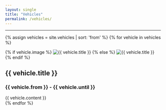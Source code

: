 ```yaml
---
layout: single
title: "Vehicles"
permalink: /vehicles/
---
```


---
{% assign vehicles = site.vehicles | sort: 'from' %}
{% for vehicle in vehicles %}
  <div class="feature__wrapper">
    <div class="feature__item{% cycle '--left', '--right' %}">
      <div class="archive__item">
        <div class="archive__item-teaser">
          {% if vehicle.image %}
            <img src="{{ vehicle.image | relative_url }}" alt="{{ vehicle.title }}">
          {% else %}
            <img src="https://placehold.co/256?text=256x256+{{ vehicle.title | url_encode }}" alt="{{ vehicle.title }}">
          {% endif %}
        </div>
        <div class="archive__item-body">
          <h2 class="archive__item-title">{{ vehicle.title }}</h2>
          <h3 class="archive__item-subtitle">{{ vehicle.from }} - {{ vehicle.until }}</h3>
          <div class="archive__item-excerpt">
            {{ vehicle.content }}
          </div>
        </div>
      </div>
    </div>
  </div>
{% endfor %}
